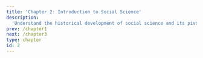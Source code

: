 ```yaml
---
title: 'Chapter 2: Introduction to Social Science'
description:
  'Understand the historical development of social science and its pivotal role in shaping our understanding of society and human behavior.'
prev: /chapter1
next: /chapter3
type: chapter
id: 2
---
```


<exercise id="02_01" title="Social Science Concept" type="slides">

<slides source="chapter2_01_concept">
</slides>

</exercise>

<exercise id="02_02" title="The History and It's Role to Social Science" type="slides">

<slides source="chapter2_02_history">
</slides>

</exercise>

<exercise id="02_03" title="Culture and Social Science" type="slides">

<slides source="chapter2_03_culture">
</slides>

</exercise>

<exercise id="02_04" title="State in Society" type="slides">

<slides source="chapter2_04_state">
</slides>

</exercise>

<exercise id="02_05" title="Understanding the Social Change" type="slides">

<slides source="chapter2_05_social">
</slides>

</exercise>

<exercise id="02_06" title="Politics and Social" type="slides">

<slides source="chapter2_06_politics">
</slides>

</exercise>